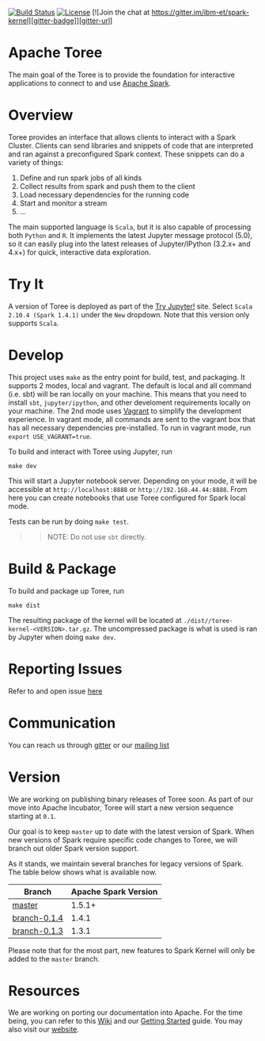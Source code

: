 [![Build Status][build-badge]][build-url]
[![License][license-badge]][license-url]
[![Join the chat at https://gitter.im/ibm-et/spark-kernel][gitter-badge]][gitter-url]

Apache Toree
============
The main goal of the Toree is to provide the foundation for interactive applications to connect to and use [Apache Spark][1].

Overview
========
Toree provides an interface that allows clients to interact with a Spark Cluster. Clients can send libraries and snippets of code that are interpreted and ran against a preconfigured Spark context. These snippets can do a variety of things:
 1. Define and run spark jobs of all kinds
 2. Collect results from spark and push them to the client
 3. Load necessary dependencies for the running code
 4. Start and monitor a stream
 5. ...

The main supported language is `Scala`, but it is also capable of processing both `Python` and `R`. It implements the latest Jupyter message protocol (5.0), so it can easily plug into the latest releases of Jupyter/IPython (3.2.x+ and 4.x+) for quick, interactive data exploration.

Try It
======
A version of Toree is deployed as part of the [Try Jupyter!][try-jupyter] site. Select `Scala 2.10.4 (Spark 1.4.1)` under the `New` dropdown. Note that this version only supports `Scala`.

Develop
=======
This project uses `make` as the entry point for build, test, and packaging. It supports 2 modes, local and vagrant. The default is local and all command (i.e. sbt) will be ran locally on your machine. This means that you need to
install `sbt`, `jupyter/ipython`, and other develoment requirements locally on your machine. The 2nd mode uses [Vagrant][vagrant] to simplify the development experience. In vagrant mode, all commands are sent to the vagrant box 
that has all necessary dependencies pre-installed. To run in vagrant mode, run `export USE_VAGRANT=true`.  

To build and interact with Toree using Jupyter, run
```
make dev
```

This will start a Jupyter notebook server. Depending on your mode, it will be accessible at `http://localhost:8888` or `http://192.168.44.44:8888`. From here you can create notebooks that use Toree configured for Spark local mode.

Tests can be run by doing `make test`.

>> NOTE: Do not use `sbt` directly.

Build & Package
===============
To build and package up Toree, run
```
make dist
```

The resulting package of the kernel will be located at `./dist//toree-kernel-<VERSION>.tar.gz`. The uncompressed package is what is used is ran by Jupyter when doing `make dev`.

Reporting Issues
================
Refer to and open issue [here][issues]

Communication
=============
You can reach us through [gitter][gitter-url] or our [mailing list][mail-list]

Version
=======
We are working on publishing binary releases of Toree soon. As part of our move into Apache Incubator, Toree will start a new version sequence starting at `0.1`. 

Our goal is to keep `master` up to date with the latest version of Spark. When new versions of Spark require specific code changes to Toree, we will branch out older Spark version support. 

As it stands, we maintain several branches for legacy versions of Spark. The table below shows what is available now.

Branch                       | Apache Spark Version
---------------------------- | --------------------
[master][master]             | 1.5.1+
[branch-0.1.4][branch-0.1.4] | 1.4.1
[branch-0.1.3][branch-0.1.3] | 1.3.1

Please note that for the most part, new features to Spark Kernel will only be added to the `master` branch.

Resources
=========

We are working on porting our documentation into Apache. For the time being, you can refer to this [Wiki][5] and our [Getting Started][4] guide. You may also visit our [website][website].

[1]: https://spark.apache.org/
[2]: https://github.com/ibm-et/spark-kernel/wiki/Guide-to-the-Comm-API-of-the-Spark-Kernel-and-Spark-Kernel-Client
[3]: https://github.com/ibm-et/spark-kernel/wiki/Guide-to-Developing-Magics-for-the-Spark-Kernel
[4]: https://github.com/ibm-et/spark-kernel/wiki/Getting-Started-with-the-Spark-Kernel
[5]: https://github.com/ibm-et/spark-kernel/wiki

[website]: http://toree.apache.org
[issues]: https://issues.apache.org/jira/browse/TOREE
[build-badge]: https://travis-ci.org/ibm-et/spark-kernel.svg?branch=master
[build-url]: https://travis-ci.org/ibm-et/spark-kernel
[license-badge]: https://img.shields.io/badge/License-Apache%202-blue.svg?style=flat
[license-url]: LICENSE
[gitter-badge]: https://badges.gitter.im/Join%20Chat.svg
[gitter-url]: https://gitter.im/ibm-et/spark-kernel
[try-jupyter]: http://try.jupyter.org
[vagrant]: https://www.vagrantup.com/
[mail-list]: mailto:dev@toree.incubator.apache.org

[master]: https://github.com/ibm-et/spark-kernel
[branch-0.1.4]: https://github.com/ibm-et/spark-kernel/tree/branch-0.1.4
[branch-0.1.3]: https://github.com/ibm-et/spark-kernel/tree/branch-0.1.3
